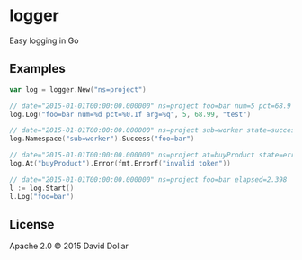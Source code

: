 # logger

Easy logging in Go

## Examples

```go
var log = logger.New("ns=project")

// date="2015-01-01T00:00:00.000000" ns=project foo=bar num=5 pct=68.9 arg="test"
log.Log("foo=bar num=%d pct=%0.1f arg=%q", 5, 68.99, "test")

// date="2015-01-01T00:00:00.000000" ns=project sub=worker state=success foo=bar
log.Namespace("sub=worker").Success("foo=bar")

// date="2015-01-01T00:00:00.000000" ns=project at=buyProduct state=error error="invalid token"
log.At("buyProduct").Error(fmt.Errorf("invalid token"))

// date="2015-01-01T00:00:00.000000" ns=project foo=bar elapsed=2.398
l := log.Start()
l.Log("foo=bar")
```

## License

Apache 2.0 &copy; 2015 David Dollar

